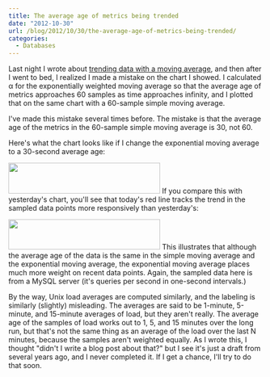 ```yaml
---
title: The average age of metrics being trended
date: "2012-10-30"
url: /blog/2012/10/30/the-average-age-of-metrics-being-trended/
categories:
  - Databases
---
```

Last night I wrote about [trending data with a moving average][1], and then after I went to bed, I realized I made a mistake on the chart I showed. I calculated &alpha; for the exponentially weighted moving average so that the average age of metrics approaches 60 samples as time approaches infinity, and I plotted that on the same chart with a 60-sample simple moving average.

I've made this mistake several times before. The mistake is that the average age of the metrics in the 60-sample simple moving average is 30, not 60.

Here's what the chart looks like if I change the exponential moving average to a 30-second average age:

[<img src="http://www.xaprb.com/media/2012/10/moving-averages-2-300x61.png" alt="" title="moving-averages-2" width="300" height="61" class="aligncenter size-medium wp-image-2934" />][2] 
If you compare this with yesterday's chart, you'll see that today's red line tracks the trend in the sampled data points more responsively than yesterday's:

[<img src="http://www.xaprb.com/media/2012/10/moving-averages-300x60.png" alt="" title="moving-averages" width="300" height="60" class="aligncenter size-medium wp-image-2927" />][3] 
This illustrates that although the average age of the data is the same in the simple moving average and the exponential moving average, the exponential moving average places much more weight on recent data points. Again, the sampled data here is from a MySQL server (it's queries per second in one-second intervals.)

By the way, Unix load averages are computed similarly, and the labeling is similarly (slightly) misleading. The averages are said to be 1-minute, 5-minute, and 15-minute averages of load, but they aren't really. The average age of the samples of load works out to 1, 5, and 15 minutes over the long run, but that's not the same thing as an average of the load over the last N minutes, because the samples aren't weighted equally. As I wrote this, I thought "didn't I write a blog post about that?" but I see it's just a draft from several years ago, and I never completed it. If I get a chance, I'll try to do that soon.

 [1]: http://www.xaprb.com/blog/2012/10/29/trending-data-with-a-moving-average/ "trending data with a moving average"
 [2]: http://www.xaprb.com/media/2012/10/moving-averages-2.png
 [3]: http://www.xaprb.com/media/2012/10/moving-averages.png
